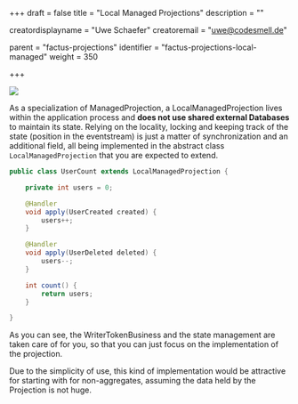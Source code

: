 +++
draft = false
title = "Local Managed Projections"
description = ""


creatordisplayname = "Uwe Schaefer"
creatoremail = "uwe@codesmell.de"


parent = "factus-projections"
identifier = "factus-projections-local-managed"
weight = 350

+++

![](../ph_lm.png)

As a specialization of ManagedProjection, a LocalManagedProjection lives within the application 
process and **does not use shared external Databases** to maintain its state.
Relying on the locality, locking and keeping track of the state (position in the eventstream) is 
just a matter of synchronization and an additional field, all being implemented in the abstract 
class `LocalManagedProjection` that you are expected to extend.

```java
public class UserCount extends LocalManagedProjection {

    private int users = 0;

    @Handler
    void apply(UserCreated created) {
        users++;
    }

    @Handler
    void apply(UserDeleted deleted) {
        users--;
    }

    int count() {
        return users;
    }

}
```

As you can see, the WriterTokenBusiness and the state management are taken care of for you, so that you can just
focus on the implementation of the projection.

Due to the simplicity of use, this kind of implementation would be attractive for starting 
with for non-aggregates, assuming the data held by the Projection is not huge.
 


